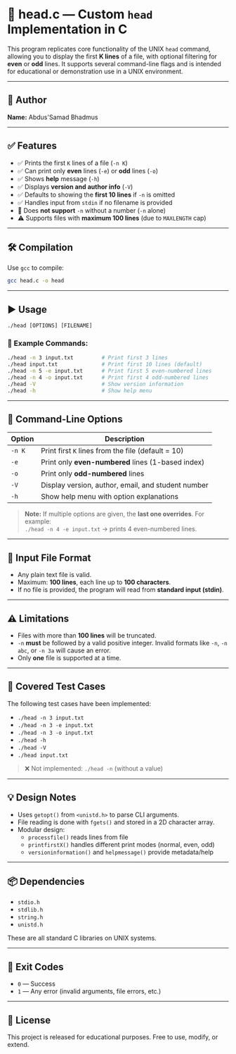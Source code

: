 # 🧠 head.c — Custom `head` Implementation in C

This program replicates core functionality of the UNIX `head` command, allowing you to display the first **K lines** of a file, with optional filtering for **even** or **odd** lines. It supports several command-line flags and is intended for educational or demonstration use in a UNIX environment.

---

## 📌 Author

**Name:** Abdus'Samad Bhadmus  

---

## ✅ Features

- ✅ Prints the first `K` lines of a file (`-n K`)
- ✅ Can print only **even** lines (`-e`) or **odd** lines (`-o`)
- ✅ Shows **help** message (`-h`)
- ✅ Displays **version and author info** (`-V`)
- ✅ Defaults to showing the **first 10 lines** if `-n` is omitted
- ✅ Handles input from `stdin` if no filename is provided
- 🚫 Does **not support** `-n` without a number (`-n` alone)
- ⚠️ Supports files with **maximum 100 lines** (due to `MAXLENGTH` cap)

---

## 🛠️ Compilation

Use `gcc` to compile:

```bash
gcc head.c -o head
```

---

## ▶️ Usage

```
./head [OPTIONS] [FILENAME]
```

### 🔹 Example Commands:

```bash
./head -n 3 input.txt         # Print first 3 lines
./head input.txt              # Print first 10 lines (default)
./head -n 5 -e input.txt      # Print first 5 even-numbered lines
./head -n 4 -o input.txt      # Print first 4 odd-numbered lines
./head -V                     # Show version information
./head -h                     # Show help menu
```

---

## 🔣 Command-Line Options

| Option | Description |
|--------|-------------|
| `-n K` | Print first `K` lines from the file (default = 10) |
| `-e`   | Print only **even-numbered** lines (1-based index) |
| `-o`   | Print only **odd-numbered** lines |
| `-V`   | Display version, author, email, and student number |
| `-h`   | Show help menu with option explanations |

> **Note:** If multiple options are given, the **last one overrides**. For example:  
> `./head -n 4 -e input.txt` → prints 4 even-numbered lines.

---

## 📄 Input File Format

- Any plain text file is valid.
- Maximum: **100 lines**, each line up to **100 characters**.
- If no file is provided, the program will read from **standard input (stdin)**.

---

## ⚠️ Limitations

- Files with more than **100 lines** will be truncated.
- `-n` **must** be followed by a valid positive integer. Invalid formats like `-n`, `-n abc`, or `-n 3a` will cause an error.
- Only **one** file is supported at a time.

---

## 🧪 Covered Test Cases

The following test cases have been implemented:

- `./head -n 3 input.txt`
- `./head -n 3 -e input.txt`
- `./head -n 3 -o input.txt`
- `./head -h`
- `./head -V`
- `./head input.txt`

> ❌ Not implemented: `./head -n` (without a value)

---

## 💡 Design Notes

- Uses `getopt()` from `<unistd.h>` to parse CLI arguments.
- File reading is done with `fgets()` and stored in a 2D character array.
- Modular design:
  - `processfile()` reads lines from file
  - `printfirstX()` handles different print modes (normal, even, odd)
  - `versioninformation()` and `helpmessage()` provide metadata/help

---

## 📦 Dependencies

- `stdio.h`
- `stdlib.h`
- `string.h`
- `unistd.h`

These are all standard C libraries on UNIX systems.

---

## 🧹 Exit Codes

- `0` — Success
- `1` — Any error (invalid arguments, file errors, etc.)

---

## 📃 License

This project is released for educational purposes. Free to use, modify, or extend.